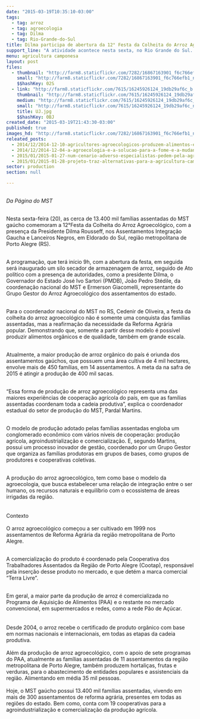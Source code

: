 ```yaml
---
date: "2015-03-19T10:35:10-03:00"
tags:
  - tag: arroz
  - tag: agroecologia
  - tag: Dilma
  - tag: Rio-Grande-do-Sul
title: Dilma participa de abertura da 12° Festa da Colheita do Arroz Agroecológico
support_line: "A atividade acontece nesta sexta, no Rio Grande do Sul. A meta da na safra de 2015 é atingir a produção de 400 mil sacas."
menu: agricultura camponesa
layout: post
files:
  - thumbnail: "http://farm8.staticflickr.com/7282/16867163901_f6c766efb1_n.jpg"
    small: "http://farm8.staticflickr.com/7282/16867163901_f6c766efb1_n.jpg"
    $$hashKey: 02S
  - link: "http://farm8.staticflickr.com/7615/16245926124_19db29af6c_b.jpg"
    thumbnail: "http://farm8.staticflickr.com/7615/16245926124_19db29af6c_t.jpg"
    medium: "http://farm8.staticflickr.com/7615/16245926124_19db29af6c_z.jpg"
    small: "http://farm8.staticflickr.com/7615/16245926124_19db29af6c_n.jpg"
    title: UJ.jpg
    $$hashKey: 0BJ
created_date: "2015-03-19T21:43:30-03:00"
published: true
images_hd: "http://farm8.staticflickr.com/7282/16867163901_f6c766efb1_n.jpg"
releated_posts:
  - 2014/12/2014-12-10-agricultores-agroecologicos-produzem-alimentos-e-vendem-para-a-merenda.md
  - 2014/12/2014-12-04-a-agroecologia-e-a-solucao-para-a-fome-e-a-mudanca-climatica.md
  - 2015/01/2015-01-27-num-cenario-adverso-especialistas-pedem-pela-agroecologia.md
  - 2015/01/2015-01-28-projeto-traz-alternativas-para-a-agricultura-camponesa-no-parana.md
sector: production
section: null

---
```

<p><br />
<em>Da P&aacute;gina do MST&nbsp;</em><br style="color: rgb(34, 34, 34); font-family: arial, sans-serif; font-size: 12.8000001907349px; line-height: normal;" />
&nbsp;</p>

<p>Nesta sexta-feira (20), as cerca de 13.400 mil fam&iacute;lias assentadas do MST ga&uacute;cho comemoram a 12&deg;Festa da Colheita do Arroz Agroecol&oacute;gico, com a presen&ccedil;a da Presidente Dilma Rousseff, nos Assentamentos Integra&ccedil;&atilde;o Gaucha e Lanceiros Negros, em Eldorado do Sul, regi&atilde;o metropolitana de Porto Alegre (RS).<br />
&nbsp;</p>

<p>A programa&ccedil;&atilde;o, que ter&aacute; in&iacute;cio 9h, com a abertura da festa, em seguida ser&aacute; inaugurado um silo secador de armazenagem de arroz, seguido de Ato pol&iacute;tico com a presen&ccedil;a de autoridades, como a presidente Dilma, o Governador do Estado Jos&eacute; Ivo Sartori (PMDB), Jo&atilde;o Pedro St&eacute;dile, da coordena&ccedil;&atilde;o nacional do MST e Ermerson Giacomelli, representante do Grupo Gestor do Arroz Agroecol&oacute;gico dos assentamentos do estado.<br />
&nbsp;</p>

<p>Para o coordenador nacional do MST no RS, Cedenir de Oliveira, a festa da colheita do arroz agroecol&oacute;gico n&atilde;o &eacute; somente uma conquista das fam&iacute;lias assentadas, mas a reafirma&ccedil;&atilde;o da necessidade da Reforma Agr&aacute;ria popular. Demonstrando que, somente a partir desse modelo &eacute; poss&iacute;vel produzir alimentos org&acirc;nicos e de qualidade, tamb&eacute;m em grande escala.<br />
&nbsp;</p>

<p>Atualmente, a maior produ&ccedil;&atilde;o de arroz org&acirc;nico do pa&iacute;s &eacute; oriunda dos assentamentos ga&uacute;chos, que possuem uma &aacute;rea cultiva de 4 mil hectares, envolve mais de 450 fam&iacute;lias, em 14 assentamentos. A meta da na safra de 2015 &eacute; atingir a produ&ccedil;&atilde;o de 400 mil sacas.<br />
&nbsp;</p>

<p>&ldquo;Essa forma de produ&ccedil;&atilde;o de arroz agroecol&oacute;gico representa uma das maiores experi&ecirc;ncias de coopera&ccedil;&atilde;o agr&iacute;cola do pa&iacute;s, em que as fam&iacute;lias assentadas coordenam toda a cadeia produtiva&rdquo;, explica o coordenador estadual do setor de produ&ccedil;&atilde;o do MST, Pardal Martins.<br />
&nbsp;</p>

<p>O modelo de produ&ccedil;&atilde;o adotado pelas fam&iacute;lias assentadas engloba um conglomerado econ&ocirc;mico com v&aacute;rios n&iacute;veis de coopera&ccedil;&atilde;o: produ&ccedil;&atilde;o agr&iacute;cola, agroindustrializa&ccedil;&atilde;o e comercializa&ccedil;&atilde;o. E, segundo Martins, possui um processo inovador de gest&atilde;o, coordenado por um Grupo Gestor que organiza as fam&iacute;lias produtoras em grupos de bases, como grupos de produtores e cooperativas coletivas.<br />
&nbsp;</p>

<p>A produ&ccedil;&atilde;o do arroz agroecol&oacute;gico, tem como base o modelo da agroecologia, que busca estabelecer uma rela&ccedil;&atilde;o de integra&ccedil;&atilde;o entre o ser humano, os recursos naturais e equil&iacute;brio com o ecossistema de &aacute;reas irrigadas da regi&atilde;o.<br />
<br />
<br />
Contexto<br />
<br />
O arroz agroecol&oacute;gico come&ccedil;ou a ser cultivado em 1999 nos assentamentos de Reforma Agr&aacute;ria da regi&atilde;o metropolitana de Porto Alegre.<br />
&nbsp;</p>

<p>A comercializa&ccedil;&atilde;o do produto &eacute; coordenado pela Cooperativa dos Trabalhadores Assentados da Regi&atilde;o de Porto Alegre (Cootap), respons&aacute;vel pela inser&ccedil;&atilde;o desse produto no mercado, e que det&eacute;m a marca comercial &ldquo;Terra Livre&rdquo;.<br />
&nbsp;</p>

<p>Em geral, a maior parte da produ&ccedil;&atilde;o de arroz &eacute; comercializada no Programa de Aquisi&ccedil;&atilde;o de Alimentos (PAA) e o restante no mercado convencional, em supermercados e redes, como a rede P&atilde;o de A&ccedil;&uacute;car.<br />
<br />
<br />
Desde 2004, o arroz recebe o certificado de produto org&acirc;nico com base em normas nacionais e internacionais, em todas as etapas da cadeia produtiva.<br />
<br />
Al&eacute;m da produ&ccedil;&atilde;o de arroz agroecol&oacute;gico, com o apoio de sete programas do PAA, atualmente as fam&iacute;lias assentadas de 11 assentamentos da regi&atilde;o metropolitana de Porto Alegre, tamb&eacute;m produzem hortali&ccedil;as, frutas e verduras, para o abastecimento de entidades populares e assistenciais da regi&atilde;o. Alimentando em m&eacute;dia 35 mil pessoas.<br />
<br />
Hoje, o MST ga&uacute;cho possui 13.400 mil fam&iacute;lias assentadas, vivendo em mais de 300 assentamentos de reforma agr&aacute;ria, presentes em todas as regi&otilde;es do estado. Bem como, conta com 19 cooperativas para a agroindustrializa&ccedil;&atilde;o e comercializa&ccedil;&atilde;o da produ&ccedil;&atilde;o agr&iacute;cola.</p>
